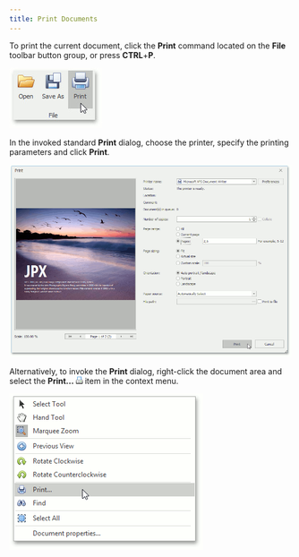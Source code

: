 ```yaml
---
title: Print Documents
---
```

To print the current document, click the **Print** command located on the **File** toolbar button group, or press **CTRL**+**P**.

![pdf-viewer-print](../../images/Img24397.jpeg)

In the invoked standard **Print** dialog, choose the printer, specify the printing parameters and click **Print**.

![pdf-viewer-3](../../images/Img24442.png)

Alternatively, to invoke the **Print** dialog, right-click the document area and select the **Print...** ![previewButtonQuickPrint](../../images/Img7262.png) item in the context menu.

![pdf-viewer-4](../../images/Img24443.png)